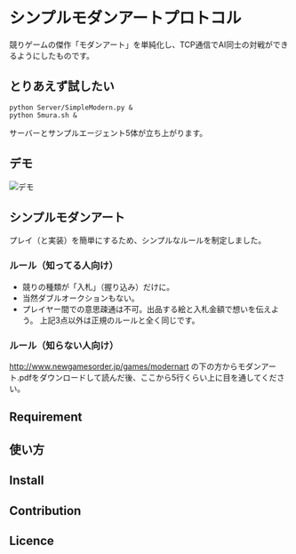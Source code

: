 シンプルモダンアートプロトコル
====

競りゲームの傑作「モダンアート」を単純化し、TCP通信でAI同士の対戦ができるようにしたものです。

## とりあえず試したい

    python Server/SimpleModern.py &
    python 5mura.sh &
    
サーバーとサンプルエージェント5体が立ち上がります。

## デモ
![デモ](https://imgur.com/YEtB1Kw.gif)

## シンプルモダンアート

プレイ（と実装）を簡単にするため、シンプルなルールを制定しました。

### ルール（知ってる人向け）

- 競りの種類が「入札」（握り込み）だけに。
- 当然ダブルオークションもない。
- プレイヤー間での意思疎通は不可。出品する絵と入札金額で想いを伝えよう。
上記3点以外は正規のルールと全く同じです。

### ルール（知らない人向け）

http://www.newgamesorder.jp/games/modernart
の下の方からモダンアート.pdfをダウンロードして読んだ後、ここから5行くらい上に目を通してください。

## Requirement

## 使い方

## Install

## Contribution

## Licence
